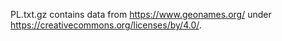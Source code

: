 PL.txt.gz contains data from https://www.geonames.org/ 
under https://creativecommons.org/licenses/by/4.0/.